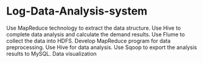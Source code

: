 # Log-Data-Analysis-system
Use MapReduce technology to extract the data structure.  Use Hive to complete data analysis and calculate the demand results.  Use Flume to collect the data into HDFS.  Develop MapReduce program for data preprocessing. Use Hive for data analysis.   Use Sqoop to export the analysis results to MySQL. Data visualization
